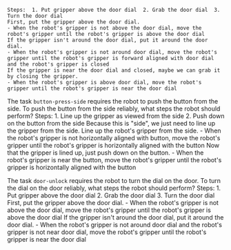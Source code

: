 
    Steps:  1. Put gripper above the door dial  2. Grab the door dial  3. Turn the door dial
    First, put the gripper above the door dial.
    - When the robot's gripper is not above the door dial, move the robot's gripper until the robot's gripper is above the door dial
    If the gripper isn't around the door dial, put it around the door dial.
    - When the robot's gripper is not around door dial, move the robot's gripper until the robot's gripper is forward aligned with door dial and the robot's gripper is closed
    If the gripper is near the door dial and closed, maybe we can grab it by closing the gripper.
    - When the robot's gripper is above door dial, move the robot's gripper until the robot's gripper is near the door dial

The task `button-press-side` requires the robot to push the button from the side.
To push the button from the side reliably, what steps the robot should perform?
    Steps:  1. Line up the gripper as viewed from the side  2. Push down on the button from the side
    Because this is "side", we just need to line up the gripper from the side. Line up the robot's gripper from the side.
    - When the robot's gripper is not horizontally aligned with button, move the robot's gripper until the robot's gripper is horizontally aligned with the button
    Now that the gripper is lined up, just push down on the button.
    - When the robot's gripper is near the button, move the robot's gripper until the robot's gripper is horizontally aligned with the button

The task `door-unlock` requires the robot to turn the dial on the door.
To turn the dial on the door reliably, what steps the robot should perform?
    Steps:  1. Put gripper above the door dial  2. Grab the door dial  3. Turn the door dial
    First, put the gripper above the door dial.
    - When the robot's gripper is not above the door dial, move the robot's gripper until the robot's gripper is above the door dial
    If the gripper isn't around the door dial, put it around the door dial.
    - When the robot's gripper is not around door dial and the robot's gripper is not near door dial, move the robot's gripper until the robot's gripper is near the door dial
   
